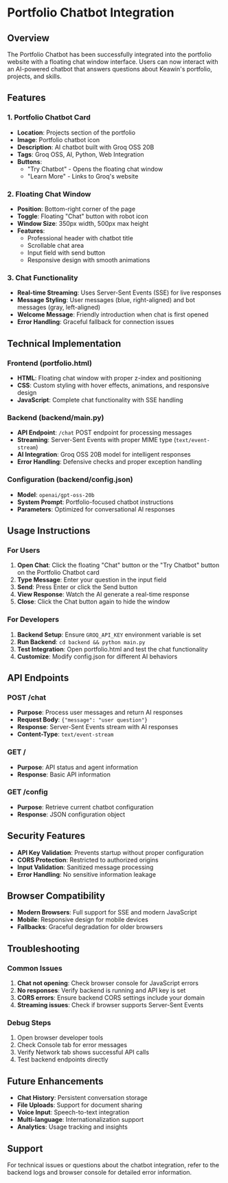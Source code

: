 # Portfolio Chatbot Integration

## Overview
The Portfolio Chatbot has been successfully integrated into the portfolio website with a floating chat window interface. Users can now interact with an AI-powered chatbot that answers questions about Keawin's portfolio, projects, and skills.

## Features

### 1. Portfolio Chatbot Card
- **Location**: Projects section of the portfolio
- **Image**: Portfolio chatbot icon
- **Description**: AI chatbot built with Groq OSS 20B
- **Tags**: Groq OSS, AI, Python, Web Integration
- **Buttons**: 
  - "Try Chatbot" - Opens the floating chat window
  - "Learn More" - Links to Groq's website

### 2. Floating Chat Window
- **Position**: Bottom-right corner of the page
- **Toggle**: Floating "Chat" button with robot icon
- **Window Size**: 350px width, 500px max height
- **Features**:
  - Professional header with chatbot title
  - Scrollable chat area
  - Input field with send button
  - Responsive design with smooth animations

### 3. Chat Functionality
- **Real-time Streaming**: Uses Server-Sent Events (SSE) for live responses
- **Message Styling**: User messages (blue, right-aligned) and bot messages (gray, left-aligned)
- **Welcome Message**: Friendly introduction when chat is first opened
- **Error Handling**: Graceful fallback for connection issues

## Technical Implementation

### Frontend (portfolio.html)
- **HTML**: Floating chat window with proper z-index and positioning
- **CSS**: Custom styling with hover effects, animations, and responsive design
- **JavaScript**: Complete chat functionality with SSE handling

### Backend (backend/main.py)
- **API Endpoint**: `/chat` POST endpoint for processing messages
- **Streaming**: Server-Sent Events with proper MIME type (`text/event-stream`)
- **AI Integration**: Groq OSS 20B model for intelligent responses
- **Error Handling**: Defensive checks and proper exception handling

### Configuration (backend/config.json)
- **Model**: `openai/gpt-oss-20b`
- **System Prompt**: Portfolio-focused chatbot instructions
- **Parameters**: Optimized for conversational AI responses

## Usage Instructions

### For Users
1. **Open Chat**: Click the floating "Chat" button or the "Try Chatbot" button on the Portfolio Chatbot card
2. **Type Message**: Enter your question in the input field
3. **Send**: Press Enter or click the Send button
4. **View Response**: Watch the AI generate a real-time response
5. **Close**: Click the Chat button again to hide the window

### For Developers
1. **Backend Setup**: Ensure `GROQ_API_KEY` environment variable is set
2. **Run Backend**: `cd backend && python main.py`
3. **Test Integration**: Open portfolio.html and test the chat functionality
4. **Customize**: Modify config.json for different AI behaviors

## API Endpoints

### POST /chat
- **Purpose**: Process user messages and return AI responses
- **Request Body**: `{"message": "user question"}`
- **Response**: Server-Sent Events stream with AI responses
- **Content-Type**: `text/event-stream`

### GET /
- **Purpose**: API status and agent information
- **Response**: Basic API information

### GET /config
- **Purpose**: Retrieve current chatbot configuration
- **Response**: JSON configuration object

## Security Features
- **API Key Validation**: Prevents startup without proper configuration
- **CORS Protection**: Restricted to authorized origins
- **Input Validation**: Sanitized message processing
- **Error Handling**: No sensitive information leakage

## Browser Compatibility
- **Modern Browsers**: Full support for SSE and modern JavaScript
- **Mobile**: Responsive design for mobile devices
- **Fallbacks**: Graceful degradation for older browsers

## Troubleshooting

### Common Issues
1. **Chat not opening**: Check browser console for JavaScript errors
2. **No responses**: Verify backend is running and API key is set
3. **CORS errors**: Ensure backend CORS settings include your domain
4. **Streaming issues**: Check if browser supports Server-Sent Events

### Debug Steps
1. Open browser developer tools
2. Check Console tab for error messages
3. Verify Network tab shows successful API calls
4. Test backend endpoints directly

## Future Enhancements
- **Chat History**: Persistent conversation storage
- **File Uploads**: Support for document sharing
- **Voice Input**: Speech-to-text integration
- **Multi-language**: Internationalization support
- **Analytics**: Usage tracking and insights

## Support
For technical issues or questions about the chatbot integration, refer to the backend logs and browser console for detailed error information.

